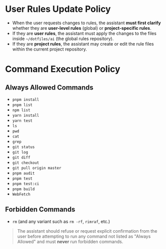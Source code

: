 # User Rules Update Policy

- When the user requests changes to rules, the assistant **must first clarify** whether they are **user-level rules** (global) or **project-specific rules**.
- If they are **user rules**, the assistant must apply the changes to the files inside `~/dotfiles/ai` (the global rules repository).
- If they are **project rules**, the assistant may create or edit the rule files within the current project repository.

# Command Execution Policy

## Always Allowed Commands

- `pnpm install`
- `pnpm list`
- `npm list`
- `yarn install`
- `yarn test`
- `ls`
- `pwd`
- `cat`
- `grep`
- `git status`
- `git log`
- `git diff`
- `git checkout`
- `git pull origin master`
- `pnpm audit`
- `pnpm test`
- `pnpm test:ci`
- `pnpm build`
- `WebFetch`

## Forbidden Commands

- `rm` (and any variant such as `rm -rf`, `rimraf`, etc.)

> The assistant should refuse or request explicit confirmation from the user before attempting to run any command not listed as "Always Allowed" and must **never** run forbidden commands.
